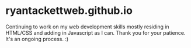 # ryantackettweb.github.io

Continuing to work on my web development skills mostly residing in HTML/CSS and adding in Javascript as I can. Thank you for your patience.  It's an ongoing process.  :)
